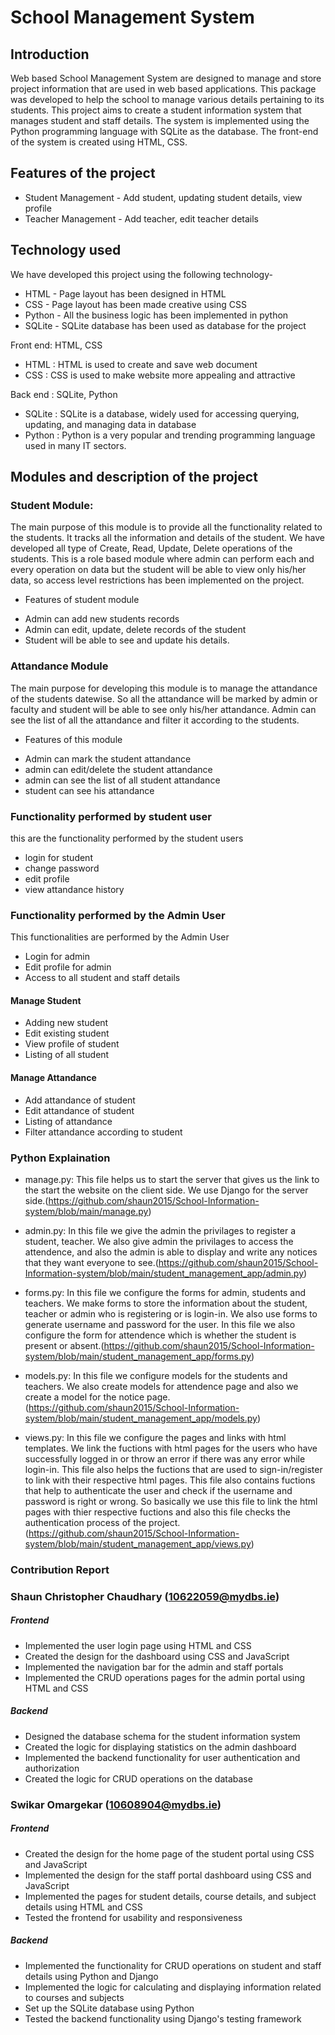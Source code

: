 # School Management System

## Introduction

Web based School Management System are designed to manage and store project information that are used in web based applications. This package was developed to help the school to manage various details pertaining to its students. This project aims to create a student information system that manages student and staff details. The system is implemented using the Python programming language with SQLite as the database. The front-end of the system is created using HTML, CSS.

## Features of the project

* Student Management - Add student, updating student details, view profile
* Teacher Management - Add teacher, edit teacher details

## Technology used

We have developed this project using the following technology-
* HTML - Page layout has been designed in HTML
* CSS - Page layout has been made creative using CSS
* Python - All the business logic has been implemented in python
* SQLite - SQLite database has been used as database for the project

Front end: HTML, CSS
* HTML : HTML is used to create and save web document
* CSS : CSS is used to make website more appealing and attractive

Back end : SQLite, Python
* SQLite : SQLite is a database, widely used for accessing querying, updating, and managing data in database
* Python : Python is a very popular and trending programming language used in many IT sectors.

## Modules and description of the project

### Student Module:

The main purpose of this module is to provide all the functionality related to the students. It tracks all the information and details of the student. We have developed all type of Create, Read, Update, Delete operations of the students. This is a role based module where admin can perform each and every operation on data but the student will be able to view only his/her data, so access level restrictions has been implemented on the project.

* Features of student module

- Admin can add new students records
- Admin can edit, update, delete records of the student
- Student will be able to see and update his details.

### Attandance Module
  The main purpose for developing this module is to manage the attandance of the students datewise. So all the attandance will be marked by admin or faculty and student will be able to see only his/her attandance. Admin can see the list of all the attandance and filter it according to the students.

* Features of this module

- Admin can mark the student attandance
- admin can edit/delete the student attandance
- admin can see the list of all student attandance
- student can see his attandance

### Functionality performed by student user
 this are the functionality performed by the student users

- login for student
- change password
- edit profile
- view attandance history

### Functionality performed by the Admin User

This functionalities are performed by the Admin User

- Login for admin
- Edit profile for admin
- Access to all student and staff details

#### Manage Student
- Adding new student
- Edit existing student
- View profile of student
- Listing of all student

#### Manage Attandance
- Add attandance of student
- Edit attandance of student
- Listing of attandance
- Filter attandance according to student

### Python Explaination
- manage.py:
This file helps us to start the server that gives us the link to the start the website on the client side. We use Django for the server side.(https://github.com/shaun2015/School-Information-system/blob/main/manage.py)

- admin.py:
In this file we give the admin the privilages to register a student, teacher. We also give admin the privilages to access the attendence, and also the admin is able to display and write any notices that they want everyone to see.(https://github.com/shaun2015/School-Information-system/blob/main/student_management_app/admin.py)

- forms.py:
In this file we configure the forms for admin, students and teachers. We make forms to store the information about the student, teacher or admin who is registering or is login-in. We also use forms to generate username and password for the user. In this file we also configure the form for attendence which is whether the student is present or absent.(https://github.com/shaun2015/School-Information-system/blob/main/student_management_app/forms.py)

- models.py:
In this file we configure models for the students and teachers. We also create models for attendence page and also we create a model for the notice page.(https://github.com/shaun2015/School-Information-system/blob/main/student_management_app/models.py)

- views.py:
In this file we configure the pages and links with html templates. We link the fuctions with html pages for the users who have successfully logged in or throw an error if there was any error while login-in. This file also helps the fuctions that are used to sign-in/register to link with their respective html pages. This file also contains fuctions that help to authenticate the user and check if the username and password is right or wrong. So basically we use this file to link the html pages with thier respective fuctions and also this file checks the authentication process of the project.(https://github.com/shaun2015/School-Information-system/blob/main/student_management_app/views.py)


### Contribution Report

### Shaun Christopher Chaudhary (10622059@mydbs.ie)

##### Frontend
- Implemented the user login page using HTML and CSS
- Created the design for the dashboard using CSS and JavaScript
- Implemented the navigation bar for the admin and staff portals
- Implemented the CRUD operations pages for the admin portal using HTML and CSS

##### Backend
- Designed the database schema for the student information system
- Created the logic for displaying statistics on the admin dashboard
- Implemented the backend functionality for user authentication and authorization
- Created the logic for CRUD operations on the database


### Swikar Omargekar (10608904@mydbs.ie)

##### Frontend
- Created the design for the home page of the student portal using CSS and JavaScript
- Implemented the design for the staff portal dashboard using CSS and JavaScript
- Implemented the pages for student details, course details, and subject details using HTML and CSS
- Tested the frontend for usability and responsiveness

##### Backend
- Implemented the functionality for CRUD operations on student and staff details using Python and Django
- Implemented the logic for calculating and displaying information related to courses and subjects
- Set up the SQLite database using Python
- Tested the backend functionality using Django's testing framework

